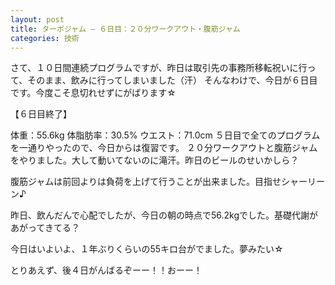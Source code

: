 ```yaml
---
layout: post
title: ターボジャム – ６日目：２０分ワークアウト・腹筋ジャム
categories: 技術
---
```


さて、１０日間連続プログラムですが、昨日は取引先の事務所移転祝いに行って、そのまま、飲みに行ってしまいました（汗）
そんなわけで、今日が６日目です。今度こそ息切れせずにがばります☆

【６日目終了】

体重：55.6kg
体脂肪率：30.5%
ウエスト：71.0cm
５日目で全てのプログラムを一通りやったので、今日からは復習です。
２０分ワークアウトと腹筋ジャムをやりました。大して動いてないのに滝汗。昨日のビールのせいかしら？

腹筋ジャムは前回よりは負荷を上げて行うことが出来ました。目指せシャーリーン♪

昨日、飲んだんで心配でしたが、今日の朝の時点で56.2kgでした。基礎代謝があがってきてる？

今日はいよいよ、１年ぶりくらいの55キロ台がでました。夢みたい☆

とりあえず、後４日がんばるぞーー！！おーー！

